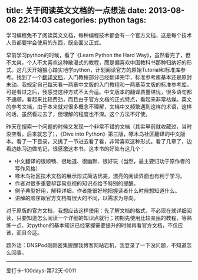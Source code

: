 title: 关于阅读英文文档的一点想法
date: 2013-08-08 22:14:03
categories: python
tags:
---
学习编程免不了阅读英文文档，每种编程技术都会有一个官方文档，这是每个技术人员都要学会使用的东西，既全面又正式。

早前学习python的时候，看了《Learn Python the Hard Way》，虽然看完了，但不太爽，个人不太喜欢这种散漫式的教程，而是偏喜欢中国教科书那种归纳好的形式。这几天开始狠心踏实地学python，计划阅读官方的原始Tutorial和标准库参考。找到了一个[翻译文档](https://docspy3zh.readthedocs.org/en/latest/tutorial/index.html)，入门教程部分已经翻译完毕，标准参考库基本还是原封未动。我规定自己每天看一两章中文版的入门教程和一两章英文版的标准参考库。可是看过之后，我感觉这种方式不太合适。中文版本的翻译质量堪忧，很多语句都不通顺，看起来比较费劲，而且由于官方文档的正式特点，看起来非常枯燥。英文的参考文档，由于本来就对很多概念不理解，文档中又频繁遇到这样的术语，这样的话，虽然看过去了，但理解的程度也不深。这个方法不好使。

<!--more-->

昨天在搜索一个问题的时候又发现一个非常不错的文档（其实早前就收藏过，当时没空看，后来就忘了），《Dive into Python》第三版，啄木鸟社区翻译的中文版本。看了一下目录，又挑了一节进去看了看，非常喜欢这种形式。看了几章了，边看边练习边做笔记，很感激这本书。这本书的好处有这几个：

* 中文翻译的很顺畅、很地道、很幽默、很好玩（当然，最主要归功于原作者的写作风格）
* 啄木鸟社区技术文档的展示形式简洁优美，漂亮的阅读界面也有利于学习。
* 作者对很多重要却容易忽视的知识点给予特别的提醒。
* 例子典型好用，解释详细，作者能很好地把握读者什么时候想知道什么。
* 讲解的顺序跟官方文档有很大的不同，以需求为导向。

对于原版的官方文档，我想应该这样使用：先了解文档的格式，不必现在就详细阅读，只要知道怎么阅读一个详细的知识点就行；初期先使用比较亲民的教程，等熟练一点、对python的基本知识已经掌握需要提升的时候再看官方文档，不仅应该，而且合适。

题外话：DNSPod刚刚密集提醒我博客网站宕机，我登录了一下没问题，不知道怎么回事。

---
爱打卡-100days-第72天-0011
